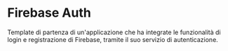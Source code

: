 # Firebase Auth

Template di partenza di un'applicazione che ha integrate le funzionalità di login e registrazione di Firebase, tramite il suo servizio di autenticazione.